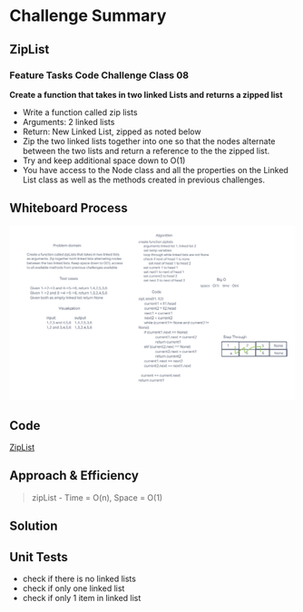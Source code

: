 # Challenge Summary
<!-- Description of the challenge -->
## ZipList
### Feature Tasks Code Challenge Class 08
**Create a function that takes in two linked Lists and returns a zipped list**

- Write a function called zip lists
- Arguments: 2 linked lists
- Return: New Linked List, zipped as noted below
- Zip the two linked lists together into one so that the nodes alternate between the two lists and return a reference to the the zipped list.
- Try and keep additional space down to O(1)
- You have access to the Node class and all the properties on the Linked List class as well as the methods created in previous challenges.



## Whiteboard Process
<!-- Embedded whiteboard image -->

![whiteboard](./linked-list-zip.png)

## Code
[ZipList](./linked_list_zip.py)

## Approach & Efficiency
<!-- What approach did you take? Why? What is the Big O space/time for this approach? -->


> zipList - Time = O(n), Space = O(1)



## Solution
<!-- Show how to run your code, and examples of it in action -->

## Unit Tests

- check if there is no linked lists
- check if only one linked list
- check if only 1 item in linked list 